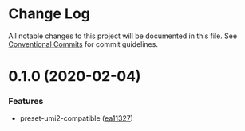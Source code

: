 # Change Log

All notable changes to this project will be documented in this file. See [Conventional Commits](https://conventionalcommits.org) for commit guidelines.

# 0.1.0 (2020-02-04)

### Features

- preset-umi2-compatible ([ea11327](https://github.com/umijs/plugins/commit/ea113276acc82abc80ed9fe3933f576544b0cc61))
